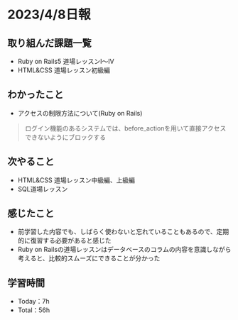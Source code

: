 # 2023/4/8日報


## 取り組んだ課題一覧
- Ruby on Rails5 道場レッスンI〜IV
- HTML&CSS 道場レッスン初級編

## わかったこと
- アクセスの制限方法について(Ruby on Rails)
> ログイン機能のあるシステムでは、before_actionを用いて直接アクセスできないようにブロックする

## 次やること
- HTML&CSS 道場レッスン中級編、上級編
- SQL道場レッスン

## 感じたこと
- 前学習した内容でも、しばらく使わないと忘れていることもあるので、定期的に復習する必要があると感じた
- Ruby on Railsの道場レッスンはデータベースのコラムの内容を意識しながら考えると、比較的スムーズにできることが分かった

## 学習時間
- Today：7h
- Total：56h
